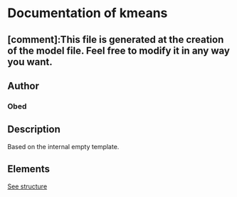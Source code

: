 # Documentation of kmeans

[comment]:This file is generated at the creation of the model file. Feel free to modify it in any way you want. 
---

## Author
### Obed

## Description

Based on the internal empty template.

## Elements

[See structure](k-means_structure.md)

